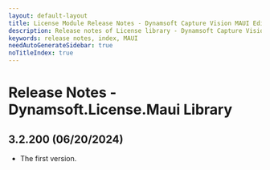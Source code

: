 ```yaml
---
layout: default-layout
title: License Module Release Notes - Dynamsoft Capture Vision MAUI Edition
description: Release notes of License library - Dynamsoft Capture Vision MAUI Edition.
keywords: release notes, index, MAUI
needAutoGenerateSidebar: true
noTitleIndex: true
---
```


# Release Notes - Dynamsoft.License.Maui Library

## 3.2.200 (06/20/2024)

- The first version.
